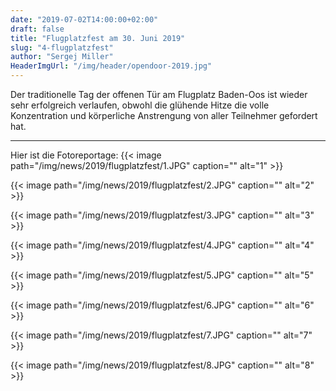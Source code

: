 ```yaml
---
date: "2019-07-02T14:00:00+02:00"
draft: false
title: "Flugplatzfest am 30. Juni 2019"
slug: "4-flugplatzfest"
author: "Sergej Miller"
HeaderImgUrl: "/img/header/opendoor-2019.jpg"
---
```


Der traditionelle Tag der offenen Tür am Flugplatz Baden-Oos ist wieder sehr erfolgreich verlaufen, obwohl die glühende  Hitze  die volle  Konzentration und körperliche Anstrengung von aller Teilnehmer gefordert hat.   

<!--more-->
----------------
<p></p>
Hier ist die Fotoreportage:
{{< image path="/img/news/2019/flugplatzfest/1.JPG" caption="" alt="1" >}}
<p></p>
{{< image path="/img/news/2019/flugplatzfest/2.JPG" caption="" alt="2" >}}
<p></p>
{{< image path="/img/news/2019/flugplatzfest/3.JPG" caption="" alt="3" >}}
<p></p>
{{< image path="/img/news/2019/flugplatzfest/4.JPG" caption="" alt="4" >}}
<p></p>
{{< image path="/img/news/2019/flugplatzfest/5.JPG" caption="" alt="5" >}}
<p></p>
{{< image path="/img/news/2019/flugplatzfest/6.JPG" caption="" alt="6" >}}
<p></p>                                                                    
{{< image path="/img/news/2019/flugplatzfest/7.JPG" caption="" alt="7" >}} 
<p></p>                                                                    
{{< image path="/img/news/2019/flugplatzfest/8.JPG" caption="" alt="8" >}} 

